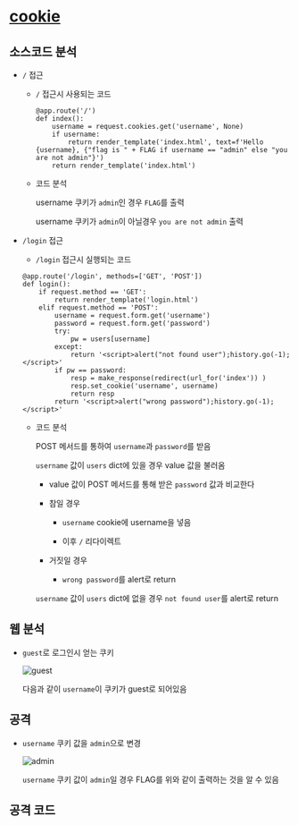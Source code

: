 # [cookie](https://dreamhack.io/wargame/challenges/6/)

## 소스코드 분석

- `/` 접근
  - `/` 접근시 사용되는 코드

    ```python3
    @app.route('/')
    def index():
        username = request.cookies.get('username', None)
        if username:
            return render_template('index.html', text=f'Hello {username}, {"flag is " + FLAG if username == "admin" else "you are not admin"}')
        return render_template('index.html')
    ```
  - 코드 분석
  
    username 쿠키가 `admin`인 경우 `FLAG`를 출력
    
    username 쿠키가 `admin`이 아닐경우 `you are not admin` 출력

- `/login` 접근
  - `/login` 접근시 실행되는 코드

  ```python3
  @app.route('/login', methods=['GET', 'POST'])
  def login():
      if request.method == 'GET':
          return render_template('login.html')
      elif request.method == 'POST':
          username = request.form.get('username')
          password = request.form.get('password')
          try:
              pw = users[username]
          except:
              return '<script>alert("not found user");history.go(-1);</script>'
          if pw == password:
              resp = make_response(redirect(url_for('index')) )
              resp.set_cookie('username', username)
              return resp 
          return '<script>alert("wrong password");history.go(-1);</script>'
  ```

  - 코드 분석
    
    POST 메서드를 통하여 `username`과 `password`를 받음
    
    `username` 값이 `users` dict에 있을 경우 value 값을 불러옴
      
      + value 값이 POST 메서드를 통해 받은 `password` 값과 비교한다
      
      + 참일 경우 
        
        + `username` cookie에 username을 넣음
        
        + 이후 `/` 리다이렉트
        
      + 거짓일 경우 
        
        + `wrong password`를 alert로 return
        
    `username` 값이 `users` dict에 없을 경우 `not found user`를 alert로 return


## 웹 분석

- `guest`로 로그인시 얻는 쿠키

  ![guest](https://raw.githubusercontent.com/M00nHeeSung/writeup/main/Dreamhack/Web/cookie/image/guest.png)

  다음과 같이 `username`이 쿠키가 guest로 되어있음
  
## 공격

- `username` 쿠키 값을 `admin`으로 변경

  ![admin](https://raw.githubusercontent.com/M00nHeeSung/writeup/main/Dreamhack/Web/cookie/image/admin.png)

  `username` 쿠키 값이 `admin`일 경우 FLAG를 위와 같이 출력하는 것을 알 수 있음
  
## 공격 코드
